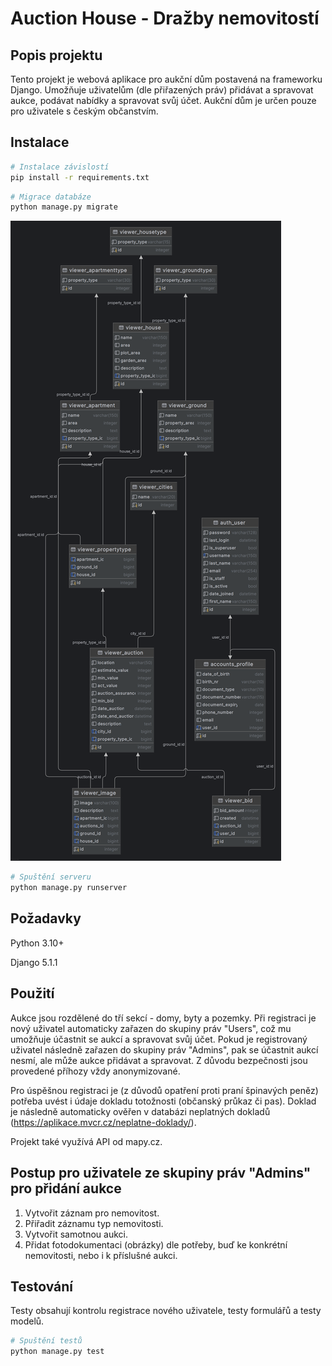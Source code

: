 # Auction House - Dražby nemovitostí

## Popis projektu
Tento projekt je webová aplikace pro aukční dům postavená na frameworku Django. Umožňuje uživatelům (dle přiřazených práv) přidávat a spravovat aukce, podávat nabídky a spravovat svůj účet. Aukční dům je určen pouze pro uživatele s českým občanstvím.

## Instalace
```bash
# Instalace závislostí
pip install -r requirements.txt
```

```bash
# Migrace databáze
python manage.py migrate
```
![ER Diagram](/other_files/ER_diagram.png)

```bash
# Spuštění serveru
python manage.py runserver
```

## Požadavky
Python 3.10+

Django 5.1.1

## Použití
Aukce jsou rozdělené do tří sekcí - domy, byty a pozemky. Při registraci je nový uživatel automaticky zařazen do skupiny práv "Users", což mu umožňuje účastnit se aukcí a spravovat svůj účet. Pokud je registrovaný uživatel následně zařazen do skupiny práv "Admins", pak se účastnit aukcí nesmí, ale může aukce přidávat a spravovat. Z důvodu bezpečnosti jsou provedené příhozy vždy anonymizované.

Pro úspěšnou registraci je (z důvodů opatření proti praní špinavých peněz) potřeba uvést i údaje dokladu totožnosti (občanský průkaz či pas). Doklad je následně automaticky ověřen v databázi neplatných dokladů (https://aplikace.mvcr.cz/neplatne-doklady/).

Projekt také využívá API od mapy.cz.

## Postup pro uživatele ze skupiny práv "Admins" pro přidání aukce
1. Vytvořit záznam pro nemovitost.
2. Přiřadit záznamu typ nemovitosti.
3. Vytvořit samotnou aukci.
4. Přidat fotodokumentaci (obrázky) dle potřeby, buď ke konkrétní nemovitosti, nebo i k příslušné aukci.

## Testování
Testy obsahují kontrolu registrace nového uživatele, testy formulářů a testy modelů.
```bash
# Spuštění testů
python manage.py test
```
